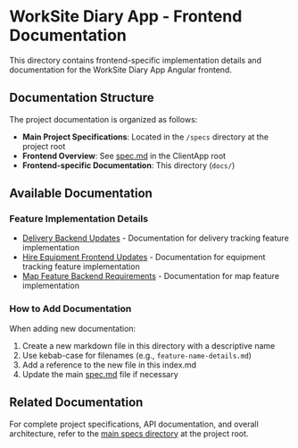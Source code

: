 # WorkSite Diary App - Frontend Documentation

This directory contains frontend-specific implementation details and documentation for the WorkSite Diary App Angular frontend.

## Documentation Structure

The project documentation is organized as follows:

- **Main Project Specifications**: Located in the `/specs` directory at the project root
- **Frontend Overview**: See [spec.md](../spec.md) in the ClientApp root
- **Frontend-specific Documentation**: This directory (`docs/`)

## Available Documentation

### Feature Implementation Details

- [Delivery Backend Updates](delivery_backend_updates.md) - Documentation for delivery tracking feature implementation
- [Hire Equipment Frontend Updates](hire_equipment_frontend_updates.md) - Documentation for equipment tracking feature implementation
- [Map Feature Backend Requirements](map_feature_backend_requirements.md) - Documentation for map feature implementation

### How to Add Documentation

When adding new documentation:

1. Create a new markdown file in this directory with a descriptive name
2. Use kebab-case for filenames (e.g., `feature-name-details.md`)
3. Add a reference to the new file in this index.md
4. Update the main [spec.md](../spec.md) file if necessary

## Related Documentation

For complete project specifications, API documentation, and overall architecture, refer to the [main specs directory](../../specs) at the project root. 